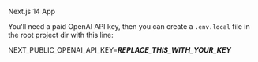 Next.js 14 App

You'll need a paid OpenAI API key, then you can create a `.env.local` file in the root project dir with this line:

NEXT_PUBLIC_OPENAI_API_KEY=***REPLACE_THIS_WITH_YOUR_KEY***